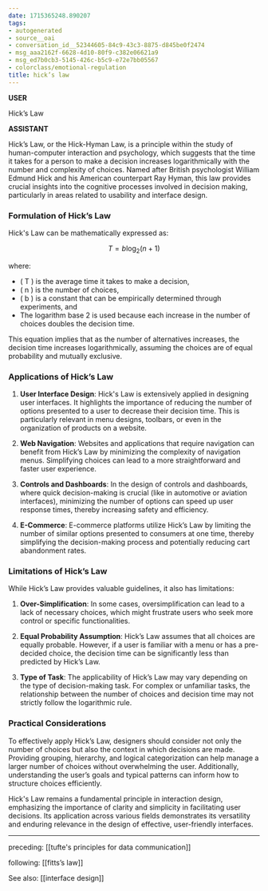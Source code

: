 ```yaml
---
date: 1715365248.890207
tags:
- autogenerated
- source__oai
- conversation_id__52344605-84c9-43c3-8875-d845be0f2474
- msg_aaa2162f-6628-4d10-80f9-c382e06621a9
- msg_ed7b0cb3-5145-426c-b5c9-e72e7bb05567
- colorclass/emotional-regulation
title: hick’s law
---
```


**USER**

Hick’s Law


**ASSISTANT**

Hick’s Law, or the Hick-Hyman Law, is a principle within the study of human-computer interaction and psychology, which suggests that the time it takes for a person to make a decision increases logarithmically with the number and complexity of choices. Named after British psychologist William Edmund Hick and his American counterpart Ray Hyman, this law provides crucial insights into the cognitive processes involved in decision making, particularly in areas related to usability and interface design.

### Formulation of Hick’s Law

Hick's Law can be mathematically expressed as:

$$ T = b \log_2 (n + 1) $$

where:
- \( T \) is the average time it takes to make a decision,
- \( n \) is the number of choices,
- \( b \) is a constant that can be empirically determined through experiments, and
- The logarithm base 2 is used because each increase in the number of choices doubles the decision time.

This equation implies that as the number of alternatives increases, the decision time increases logarithmically, assuming the choices are of equal probability and mutually exclusive.

### Applications of Hick’s Law

1. **User Interface Design**: Hick's Law is extensively applied in designing user interfaces. It highlights the importance of reducing the number of options presented to a user to decrease their decision time. This is particularly relevant in menu designs, toolbars, or even in the organization of products on a website.

2. **Web Navigation**: Websites and applications that require navigation can benefit from Hick’s Law by minimizing the complexity of navigation menus. Simplifying choices can lead to a more straightforward and faster user experience.

3. **Controls and Dashboards**: In the design of controls and dashboards, where quick decision-making is crucial (like in automotive or aviation interfaces), minimizing the number of options can speed up user response times, thereby increasing safety and efficiency.

4. **E-Commerce**: E-commerce platforms utilize Hick’s Law by limiting the number of similar options presented to consumers at one time, thereby simplifying the decision-making process and potentially reducing cart abandonment rates.

### Limitations of Hick’s Law

While Hick’s Law provides valuable guidelines, it also has limitations:

1. **Over-Simplification**: In some cases, oversimplification can lead to a lack of necessary choices, which might frustrate users who seek more control or specific functionalities.

2. **Equal Probability Assumption**: Hick’s Law assumes that all choices are equally probable. However, if a user is familiar with a menu or has a pre-decided choice, the decision time can be significantly less than predicted by Hick’s Law.

3. **Type of Task**: The applicability of Hick’s Law may vary depending on the type of decision-making task. For complex or unfamiliar tasks, the relationship between the number of choices and decision time may not strictly follow the logarithmic rule.

### Practical Considerations

To effectively apply Hick’s Law, designers should consider not only the number of choices but also the context in which decisions are made. Providing grouping, hierarchy, and logical categorization can help manage a larger number of choices without overwhelming the user. Additionally, understanding the user’s goals and typical patterns can inform how to structure choices efficiently.

Hick's Law remains a fundamental principle in interaction design, emphasizing the importance of clarity and simplicity in facilitating user decisions. Its application across various fields demonstrates its versatility and enduring relevance in the design of effective, user-friendly interfaces.


---

preceding: [[tufte's principles for data communication]]  


following: [[fitts’s law]]

See also: [[interface design]]